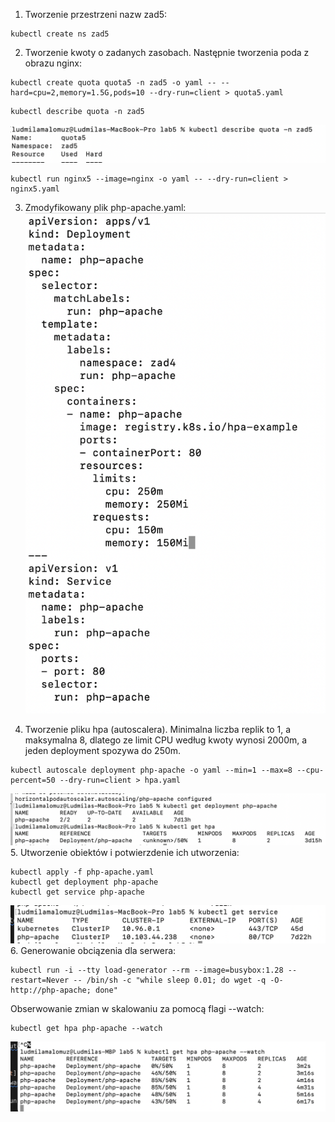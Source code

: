 1. Tworzenie przestrzeni nazw zad5:
```
kubectl create ns zad5
```
2. Tworzenie kwoty o zadanych zasobach. Następnie tworzenia poda z obrazu nginx:
```
kubectl create quota quota5 -n zad5 -o yaml -- --hard=cpu=2,memory=1.5G,pods=10 --dry-run=client > quota5.yaml
```
```
kubectl describe quota -n zad5
```
![Alt text](<Screenshot 2023-11-25 at 17.41.26.png>)
```
kubectl run nginx5 --image=nginx -o yaml -- --dry-run=client > nginx5.yaml
```
3. Zmodyfikowany plik php-apache.yaml:
![Alt text](<Screenshot 2023-11-25 at 17.43.56.png>)

4. Tworzenie pliku hpa (autoscalera). Minimalna liczba replik to 1, a maksymalna 8, dlatego ze limit CPU według kwoty wynosi 2000m, a jeden deployment spozywa do 250m.
```
kubectl autoscale deployment php-apache -o yaml --min=1 --max=8 --cpu-percent=50 --dry-run=client > hpa.yaml
```

![Alt text](<Screenshot 2023-11-25 at 09.35.39.png>)
5. Utworzenie obiektów i potwierzdenie ich utworzenia:
```
kubectl apply -f php-apache.yaml
kubectl get deployment php-apache
kubectl get service php-apache
```
![Alt text](<Screenshot 2023-11-25 at 17.40.33.png>)
6. Generowanie obciązenia dla serwera:
```
kubectl run -i --tty load-generator --rm --image=busybox:1.28 --restart=Never -- /bin/sh -c "while sleep 0.01; do wget -q -O- http://php-apache; done"
```
Obserwowanie zmian w skalowaniu za pomocą flagi --watch:
```
kubectl get hpa php-apache --watch
```
![Alt text](<Screenshot 2023-11-25 at 17.36.41.png>)